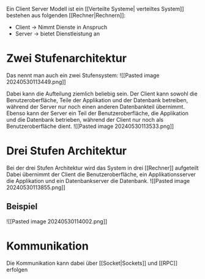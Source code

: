 Ein Client Server Modell ist ein [[Verteilte Systeme| verteiltes System]] bestehen aus folgenden [[Rechner|Rechnern]]:
- Client → Nimmt Dienste in Anspruch
- Server → bietet Dienstleistung an

# Zwei Stufenarchitektur
Das nennt man auch ein zwei Stufensystem:
![[Pasted image 20240530113449.png]]

Dabei kann die Aufteilung ziemlich beliebig sein. Der Client kann sowohl die Benutzeroberfläche, Teile der Applikation und der Datenbank betreiben, während der Server nur noch einen anderen Datenbankteil übernimmt. Ebenso kann der Server ein Teil der Benutzeroberfläche, die Applikation und die Datenbank betrieben, während der Client nur noch als Benutzeroberfläche dient. 
![[Pasted image 20240530113533.png]]

# Drei Stufen Architektur
Bei der drei Stufen Architektur wird das System in drei [[Rechner]] aufgeteilt
Dabei übernimmt der Client die Benutzeroberfläche, ein Applikationsserver die Applikation und ein Datenbankserver die Datenbank.
![[Pasted image 20240530113855.png]]

## Beispiel
![[Pasted image 20240530114002.png]]

# Kommunikation
Die Kommunikation kann dabei über [[Socket|Sockets]] und [[RPC]] erfolgen